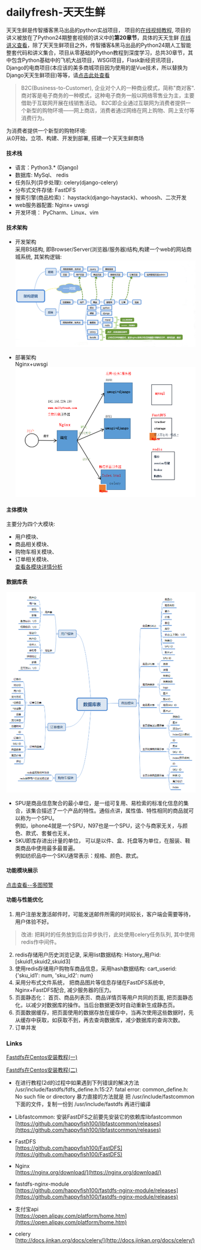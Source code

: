# dailyfresh-天天生鲜
天天生鲜是传智播客黑马出品的python实战项目，
项目的[在线视频教程](https://www.bilibili.com/video/av41733850/?p=49), 项目的讲义被放在了Python24期整套视频的讲义中的**第20章节**，具体的天天生鲜
[在线讲义查看](https://haozhang95.github.io/Python24/)，除了天天生鲜项目之外，传智播客&黑马出品的Python24期人工智能整套代码和讲义集合，项目从零基础的Python教程到深度学习，总共30章节，其中包含Python基础中的飞机大战项目，WSGI项目，Flask新经资讯项目， Django的电商项目(本应该的美多商城项目因为使用的是Vue技术，所以替换为Django天天生鲜项目)等等，请[点击此处查看](https://github.com/HaoZhang95/Python24)
> B2C(Business-to-Customer), 企业对个人的一种商业模式，简称"商对客". 商对客是电子商务的一种模式，这种电子商务一般以网络零售业为主，主要借助于互联网开展在线销售活动。 B2C即企业通过互联网为消费者提供一个新型的购物环境——网上商店，消费者通过网络在网上购物、网上支付等消费行为。

为消费者提供一个新型的购物环境:   
从0开始，立项、构建、开发到部署, 搭建一个天天生鲜商场

#### 技术栈
- 语言：Python3.* (Django)   
- 数据库: MySql、 redis  
- 任务队列(异步处理): celery(django-celery)     
- 分布式文件存储: FastDFS   
- 搜索引擎(商品检索)：  haystack(django-haystack)、whoosh、二次开发    
- web服务器配置: Nginx+ uwsgi    
- 开发环境： PyCharm、Linux、vim   


#### 技术架构
* 开发架构    
采用BS结构, 即Browser/Server(浏览器/服务器)结构,构建一个web的网站商城系统, 其架构逻辑:   
![frame](Readme/framework.png)

* 部署架构     
Nginx+uwsgi     
![deploy](Readme/deploy.PNG)


####  主体模块  
主要分为四个大模块:    
* 用户模块、    
* 商品相关模块、    
* 购物车相关模块、   
* 订单相关模块、    
[查看各模块详情分析](Readme/Analysis.md)


####  数据库表
![DB](Readme/DBtables.png)
* SPU是商品信息聚合的最小单位，是一组可复用、易检索的标准化信息的集合，该集合描述了一个产品的特性。通俗点讲，属性值、特性相同的商品就可以称为一个SPU。     
例如，iphone4就是一个SPU，N97也是一个SPU，这个与商家无关，与颜色、款式、套餐也无关。
* SKU即库存进出计量的单位， 可以是以件、盒、托盘等为单位，在服装、鞋类商品中使用最多最普遍。   
例如纺织品中一个SKU通常表示：规格、颜色、款式。        
    
    
#### 功能模块展示      
[点击查看--多图预警](Readme/show.md)
    
   
#### 功能与性能优化
1. 用户注册发激活邮件时，可能发送邮件所需的时间较长，客户端会需要等待，用户体验不好。     
 >  改进: 把耗时的任务放到后台异步执行，此处使用celery任务队列, 其中使用redis作中间件。  
2. redis存储用户历史浏览记录, 采用list数据结构: History_用户id: [skuid1,skuid2,skuid3]
3. 使用redis存储用户购物车商品信息，采用hash数据结构: cart_userid: {'sku_id1': num, 'sku_id2': num}    
4. 采用分布式文件系统， 把商品图片等信息存储在FastDFS系统中, Nginx+FastDFS配合, 减少服务器的压力。         
5. 页面静态化： 首页、商品列表页、商品详情页等用户共同的页面, 把页面静态化，以减少对数据库的操作。当后台数据更改时自动重新生成静态页。  
6. 页面数据缓存，把页面使用的数据存放在缓存中，当再次使用这些数据时，先从缓存中获取，如获取不到，再去查询数据库，减少数据库的查询次数。  
7. 订单并发


### Links    

[Fastdfs在Centos安装教程(一)](https://www.codetd.com/article/1815445)

[Fastdfs在Centos安装教程(二)](https://blog.csdn.net/MissEel/article/details/80859865)

* 在进行教程(2d的过程中如果遇到下列错误的解决方法 /usr/include/fastdfs/fdfs_define.h:15:27: fatal error: common_define.h: No such file or directory
暴力直接的方法就是 把 /usr/include/fastcommon 下面的文件，复制一份到 /usr/include/fastdfs 再进行编译
  
  
* Libfastcommon: 安装FastDFS之前要先安装它的依赖库libfastcommon    
[https://github.com/happyfish100/libfastcommon/releases](https://github.com/happyfish100/libfastcommon/releases)   
* FastDFS   
[https://github.com/happyfish100/FastDFS](https://github.com/happyfish100/FastDFS)
* Nginx    
[https://nginx.org/download/](https://nginx.org/download/)    
* fastdfs-nginx-module   
[https://github.com/happyfish100/fastdfs-nginx-module/releases](https://github.com/happyfish100/fastdfs-nginx-module/releases)   
* 支付宝api    
[https://open.alipay.com/platform/home.htm](https://open.alipay.com/platform/home.htm)    
* celery   
[http://docs.jinkan.org/docs/celery/](http://docs.jinkan.org/docs/celery/)   
